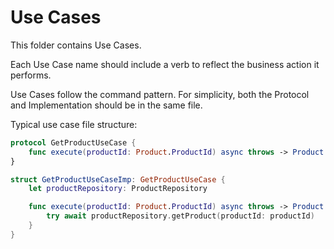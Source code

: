 # Use Cases

This folder contains Use Cases.

Each Use Case name should include a verb to reflect the business action it performs.

Use Cases follow the command pattern. For simplicity, both the Protocol and Implementation should be in the same file.

Typical use case file structure:

```swift
protocol GetProductUseCase {
    func execute(productId: Product.ProductId) async throws -> Product
}

struct GetProductUseCaseImp: GetProductUseCase {
    let productRepository: ProductRepository

    func execute(productId: Product.ProductId) async throws -> Product {
        try await productRepository.getProduct(productId: productId)
    }
}
```
